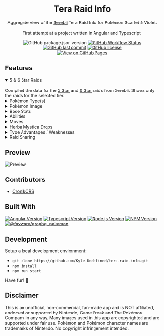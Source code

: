 <h1 align="center">Tera Raid Info</h1>
<p align="center">Aggregate view of the <a href="https://www.serebii.net/" target="_blank">Serebii</a> Tera Raid Info for Pokémon Scarlet & Violet.<br/><br/>First attempt at a project written in Angular and Typescript.</p>

<p align="center">
<img alt="GitHub package.json version" src="https://img.shields.io/github/package-json/v/kyle-undefined/tera-raid-info?color=B9E550&style=for-the-badge" />
<a href="https://github.com/kyle-undefined/tera-raid-info/actions/workflows/gh-pages.yml" target="_blank"><img alt="GitHub Workflow Status" src="https://img.shields.io/github/actions/workflow/status/kyle-undefined/tera-raid-info/gh-pages.yml?style=for-the-badge" /></a>
<a href="https://github.com/Kyle-Undefined/tera-raid-info/commits/main" target="_blank"><img alt="GitHub last commit" src="https://img.shields.io/github/last-commit/kyle-undefined/tera-raid-info?color=lightblue&style=for-the-badge" /></a>
<a href="https://github.com/Kyle-Undefined/tera-raid-info/blob/main/LICENSE" target="_blank"><img alt="GitHub license" src="https://img.shields.io/github/license/kyle-undefined/tera-raid-info?color=00a0c1&style=for-the-badge" /></a>
<br>
<a href="https://kyleundefined.dev/tera-raid-info/" target="_blank"><img alt="View on GitHub Pages" src="https://img.shields.io/badge/Github%20Pages-00578E?style=for-the-badge&logo=github" /></a>
</p>

## Features

<details open>
<summary>5 & 6 Star Raids</summary>
<br>
Compiled the data for the <a href="https://www.serebii.net/scarletviolet/teraraidbattles/5star.shtml" target="_blank">5 Star</a> and <a href="https://www.serebii.net/scarletviolet/teraraidbattles/6star.shtml" target="_blank">6 Star</a> raids from Serebii. Shows only the raids for the selected tier.
</details>

<details>
<summary>Pokémon Type(s)</summary>
<br>
Shows the Type(s) of the selected Pokémon. Useful for knowing which moves are STAB since Tera Type doesn't remove it.
</details>

<details>
<summary>Pokémon Image</summary>
<br>
Shows the normal and shiny images for the selected Pokémon side by side. Just incase you get lucky with a ⭐️shiny⭐️ raid.
</details>

<details>
<summary>Base Stats</summary>
<br>
Helpful to know if the Pokémon is a Physical or Special attacker, or how tanky it is. Great for knowing what protecting move your support Pokémon should have. For example, Reflect for Physical attackers.
</details>

<details>
<summary>Abilities</summary>
<br>
Shows each ability the Pokémon can have for the raid, and if it's their Hidden Ability* it will be marked with (H). Hovering over the Ability will display the information about it, and if you're on mobile clicking it will work.
<br><br>

> *Note: For 5 Star raids, Pokémon appear to not have their Hidden Ability, with some exceptions (Ditto). For 6 Star raids, Pokémon can have their Hidden Ability. This is based on the data from Serebii. If it's wrong, let me know.

</details>

<details>
<summary>Moves</summary>
<br>

Shows the move set of the raid Pokémon. Each move is color coded to the Type it is, with Status moves always showing last in the list. Hovering over (or clicking) the move will display the information for it, like the Base Power, if it's a Physical/Special/Status, Description and more. If the move is a Physical or Special attack, then it will display the Type advantages of the move Type.

</details>

<details>
<summary>Herba Mystica Drops</summary>
<br>

Shows all the Herba Mystica the raid Pokémon can drop, along with the chance of getting it. Useful for hunting certain Herba Mystica for sandwiches.

</details>

<details>
<summary>Type Advantages / Weaknesses</summary>
<br>

<b>Advantages:</b>
Shows all of the Type advantages from the move set the raid Pokémon has that are non Status moves. Only shows Super Effective advantages.
<br><br>
<b>Weaknesses:</b>
When a Tera Type is selected, shows all of the Type matchups for the selected Type, including its resistances and immunities.
<br><br>
If the raid Pokémon move set includes the Tera Blast move, then the Super Effective advantages of that Tera Type are shown. Useful for going up against the Eevee-lutions and other Pokémon with the move.

</details>


<details>
<summary>Raid Sharing</summary>
<br>

You can share the raid choices with others, by simply clicking the Share icon in the header and it will automatically copy to your clipboard. This will set the Raid Tier, Pokémon and Tera Type to auto load for others who click the link. For example, <a href="https://kyle-undefined.github.io/tera-raid-info/6/Garchomp/Fairy" target="_blank">6 Star Fairy Garchomp</a>.

</details>

## Preview
![Preview](https://questionable.link/5QKcrd6Bu.png)

## Contributors
- <a href="https://github.com/thatmatthallett" target="_blank">CronikCRS</a>

## Built With
<p>
<a href="https://www.npmjs.com/package/@angular/cli" target="_blank"><img alt="Angular Version" src="https://img.shields.io/github/package-json/dependency-version/kyle-undefined/tera-raid-info/dev/@angular/cli/main?color=37474f&label=Angular&logo=angular&style=for-the-badge" /></a>
<a href="https://www.npmjs.com/package/typescript" target="_blank"><img alt="Typescript Version" src="https://img.shields.io/github/package-json/dependency-version/kyle-undefined/tera-raid-info/dev/typescript/main?color=3178c6&label=Typescript&logo=typescript&logoColor=white&style=for-the-badge" /></a>
<a href="https://nodejs.org/en/" target="_blank"><img alt="Node.js Version" src="https://img.shields.io/badge/Node-18.13.0-74ae62?style=for-the-badge&logo=node.js&logoColor=white" /></a>
<a href="https://www.npmjs.com/package/npm" target="_blank"><img alt="NPM Version" src="https://img.shields.io/badge/NPM-9.2.0-cc3838?style=for-the-badge&logo=npm&logoColor=white" /></a>
<a href="https://github.com/favware/graphql-pokemon" target="_blank"><img alt="@favware/graphql-pokemon" src="https://img.shields.io/github/package-json/dependency-version/kyle-undefined/tera-raid-info/dev/@favware/graphql-pokemon/main?color=4623d5&label=@favware/graphql-pokemon&logo=graphql&style=for-the-badge" /></a>
</p>

## Development
Setup a local development environment:
- `git clone https://github.com/Kyle-Undefined/tera-raid-info.git`
- `npm install`
- `npm run start`

Have fun! 🎉

## Disclaimer
This is an unofficial, non-commercial, fan-made app and is NOT affiliated, endorsed or supported by Nintendo, Game Freak and The Pokémon Company in any way. Many images used in this app are copyrighted and are supported under fair use. Pokémon and Pokémon character names are trademarks of Nintendo. No copyright infringement intended.
